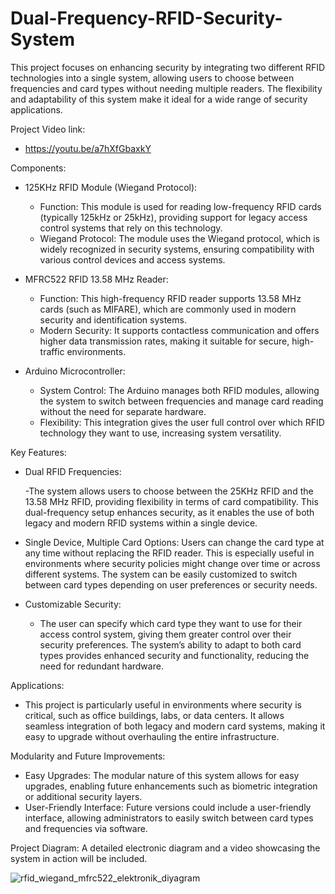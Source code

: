 # Dual-Frequency-RFID-Security-System

This project focuses on enhancing security by integrating two different RFID technologies into a single system, allowing users to choose between frequencies and card types without needing multiple readers. The flexibility and adaptability of this system make it ideal for a wide range of security applications.

Project Video link:
  - https://youtu.be/a7hXfGbaxkY

Components:
- 125KHz RFID Module (Wiegand Protocol):
  
  - Function: This module is used for reading low-frequency RFID cards (typically 125kHz or 25kHz), providing support for legacy access control systems that rely on this technology.
  - Wiegand Protocol: The module uses the Wiegand protocol, which is widely recognized in security systems, ensuring compatibility with various control devices and access systems.

- MFRC522 RFID 13.58 MHz Reader:

  - Function: This high-frequency RFID reader supports 13.58 MHz cards (such as MIFARE), which are commonly used in modern security and identification systems.
  - Modern Security: It supports contactless communication and offers higher data transmission rates, making it suitable for secure, high-traffic environments.

- Arduino Microcontroller:

  - System Control: The Arduino manages both RFID modules, allowing the system to switch between frequencies and manage card reading without the need for separate hardware.
  - Flexibility: This integration gives the user full control over which RFID technology they want to use, increasing system versatility.

Key Features:
- Dual RFID Frequencies:

  -The system allows users to choose between the 25KHz RFID and the 13.58 MHz RFID, providing flexibility in terms of card compatibility.
  This dual-frequency setup enhances security, as it enables the use of both legacy and modern RFID systems within a single device.
- Single Device, Multiple Card Options:
  Users can change the card type at any time without replacing the RFID reader. This is especially useful in environments where security policies might change over time or across  different systems.
  The system can be easily customized to switch between card types depending on user preferences or security needs.

- Customizable Security:
  - The user can specify which card type they want to use for their access control system, giving them greater control over their security preferences.
The system’s ability to adapt to both card types provides enhanced security and functionality, reducing the need for redundant hardware.

Applications:
  - This project is particularly useful in environments where security is critical, such as office buildings, labs, or data centers. It allows seamless integration of both legacy and modern card systems, making it easy to upgrade without overhauling the entire infrastructure.

Modularity and Future Improvements:
  - Easy Upgrades: The modular nature of this system allows for easy upgrades, enabling future enhancements such as biometric integration or additional security layers.
  - User-Friendly Interface: Future versions could include a user-friendly interface, allowing administrators to easily switch between card types and frequencies via software.

Project Diagram:
  A detailed electronic diagram and a video showcasing the system in action will be included.

  ![rfid_wiegand_mfrc522_elektronik_diyagram](https://github.com/user-attachments/assets/7bd8d07a-5f27-4231-a163-3f43b484737b)

